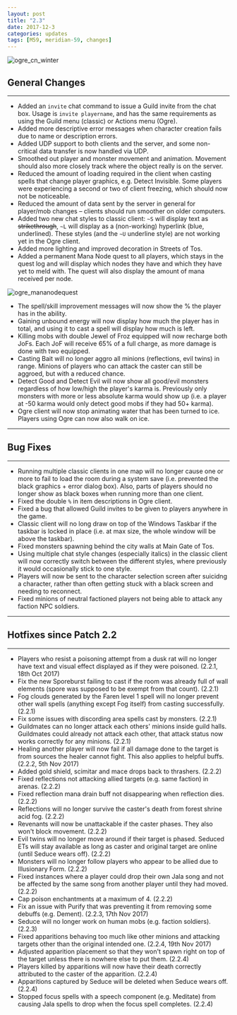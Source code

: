 ```yaml
---
layout: post
title: "2.3"
date: 2017-12-3
categories: updates
tags: [M59, meridian-59, changes]
---
```

![ogre_cn_winter](https://meridiannext.com/wp-content/uploads/2017/12/ogre_cn_winter.png)

## General Changes

---

- Added an `invite` chat command to issue a Guild invite from the chat box. Usage is `invite playername`, and has the same requirements as using the Guild menu (classic) or Actions menu (Ogre).
- Added more descriptive error messages when character creation fails due to name or description errors.
- Added UDP support to both clients and the server, and some non-critical data transfer is now handled via UDP.
- Smoothed out player and monster movement and animation. Movement should also more closely track where the object really is on the server.
- Reduced the amount of loading required in the client when casting spells that change player graphics, e.g. Detect Invisible. Some players were experiencing a second or two of client freezing, which should now not be noticeable.
- Reduced the amount of data sent by the server in general for player/mob changes – clients should run smoother on older computers.
- Added two new chat styles to classic client: `~S` will display text as ~~strikethrough~~, `~L` will display as a (non-working) hyperlink (blue, underlined). These styles (and the `~U` underline style) are not working yet in the Ogre client.
- Added more lighting and improved decoration in Streets of Tos.
- Added a permanent Mana Node quest to all players, which stays in the quest log and will display which nodes they have and which they have yet to meld with. The quest will also display the amount of mana received per node.

![ogre_mananodequest](https://meridiannext.com/wp-content/uploads/2017/12/ogre_mananodequest-292x300.png)

- The spell/skill improvement messages will now show the % the player has in the ability.
- Gaining unbound energy will now display how much the player has in total, and using it to cast a spell will display how much is left.
- Killing mobs with double Jewel of Froz equipped will now recharge both JoFs. Each JoF will receive 65% of a full charge, as more damage is done with two equipped.
- Casting Bait will no longer aggro all minions (reflections, evil twins) in range. Minions of players who can attack the caster can still be aggroed, but with a reduced chance.
- Detect Good and Detect Evil will now show all good/evil monsters regardless of how low/high the player's karma is. Previously only monsters with more or less absolute karma would show up (i.e. a player at -50 karma would only detect good mobs if they had 50+ karma).
- Ogre client will now stop animating water that has been turned to ice. Players using Ogre can now also walk on ice.

---

## Bug Fixes

---

- Running multiple classic clients in one map will no longer cause one or more to fail to load the room during a system save (i.e. prevented the black graphics + error dialog box). Also, parts of players should no longer show as black boxes when running more than one client.
- Fixed the double `%` in item descriptions in Ogre client.
- Fixed a bug that allowed Guild invites to be given to players anywhere in the game.
- Classic client will no long draw on top of the Windows Taskbar if the taskbar is locked in place (i.e. at max size, the whole window will be above the taskbar).
- Fixed monsters spawning behind the city walls at Main Gate of Tos.
- Using multiple chat style changes (especially italics) in the classic client will now correctly switch between the different styles, where previously it would occasionally stick to one style.
- Players will now be sent to the character selection screen after suicidng a character, rather than often getting stuck with a black screen and needing to reconnect.
- Fixed minions of neutral factioned players not being able to attack any faction NPC soldiers.

---

## Hotfixes since Patch 2.2

---

- Players who resist a poisoning attempt from a dusk rat will no longer have text and visual effect displayed as if they were poisoned. (2.2.1, 18th Oct 2017)
- Fix the new Sporeburst failing to cast if the room was already full of wall elements (spore was supposed to be exempt from that count). (2.2.1)
- Fog clouds generated by the Faren level 1 spell will no longer prevent other wall spells (anything except Fog itself) from casting successfully. (2.2.1)
- Fix some issues with discording area spells cast by monsters. (2.2.1)
- Guildmates can no longer attack each others' minions inside guild halls. Guildmates could already not attack each other, that attack status now works correctly for any minions. (2.2.1)
- Healing another player will now fail if all damage done to the target is from sources the healer cannot fight. This also applies to helpful buffs. (2.2.2, 5th Nov 2017)
- Added gold shield, scimitar and mace drops back to thrashers. (2.2.2)
- Fixed reflections not attacking allied targets (e.g. same faction) in arenas. (2.2.2)
- Fixed reflection mana drain buff not disappearing when reflection dies. (2.2.2)
- Reflections will no longer survive the caster's death from forest shrine acid fog. (2.2.2)
- Revenants will now be unattackable if the caster phases. They also won't block movement. (2.2.2)
- Evil twins will no longer move around if their target is phased. Seduced ETs will stay available as long as caster and original target are online (until Seduce wears off). (2.2.2)
- Monsters will no longer follow players who appear to be allied due to Illusionary Form. (2.2.2)
- Fixed instances where a player could drop their own Jala song and not be affected by the same song from another player until they had moved. (2.2.2)
- Cap poison enchantments at a maximum of 4. (2.2.2)
- Fix an issue with Purify that was preventing it from removing some debuffs (e.g. Dement). (2.2.3, 17th Nov 2017)
- Seduce will no longer work on human mobs (e.g. faction soldiers). (2.2.3)
- Fixed apparitions behaving too much like other minions and attacking targets other than the original intended one. (2.2.4, 19th Nov 2017)
- Adjusted apparition placement so that they won't spawn right on top of the target unless there is nowhere else to put them. (2.2.4)
- Players killed by apparitions will now have their death correctly attributed to the caster of the apparition. (2.2.4)
- Apparitions captured by Seduce will be deleted when Seduce wears off. (2.2.4)
- Stopped focus spells with a speech component (e.g. Meditate) from causing Jala spells to drop when the focus spell completes. (2.2.4)